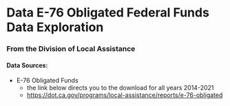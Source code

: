 # Data E-76 Obligated Federal Funds Data Exploration
### From the Division of Local Assistance 

#### Data Sources: 
- E-76 Obligated Funds 
    - the link below directs you to the download for all years 2014-2021 
    - https://dot.ca.gov/programs/local-assistance/reports/e-76-obligated

